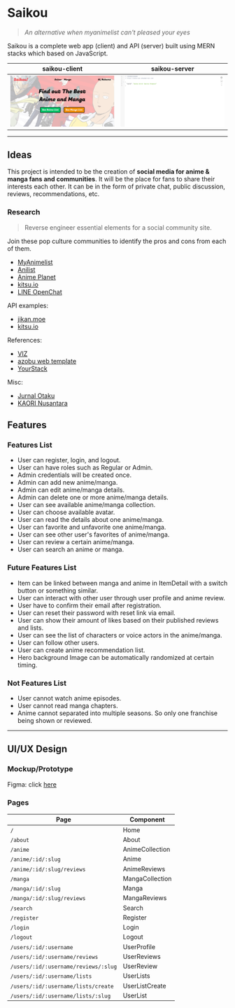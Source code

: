 # Saikou

> _An alternative when myanimelist can't pleased your eyes_

Saikou is a complete web app (client) and API (server) built using MERN stacks which based on JavaScript.

|                             saikou-client                             |                               saikou-server                               |
| :-------------------------------------------------------------------: | :-----------------------------------------------------------------------: |
| [![Web](screenshots/saikou-web.png)](https://saikou.ahmadmarzuki.com) | [![API](screenshots/saikou-api.png)](https://saikou.api.ahmadmarzuki.com) |

---

## Ideas

This project is intended to be the creation of **social media for anime & manga fans and communities**.
It will be the place for fans to share their interests each other.
It can be in the form of private chat, public discussion, reviews, recommendations, etc.

### Research

> Reverse engineer essential elements for a social community site.

Join these pop culture communities to identify the pros and cons from each of them.

- [MyAnimelist](https://myanimelist.net)
- [Anilist](https://anilist.co/)
- [Anime Planet](https://anime-planet.com)
- [kitsu.io](https://kitsu.io/explore/anime)
- [LINE OpenChat](https://line.me/ti/g2/d1YUYNUZ_tJDH0ywSe3VyQ)

API examples:

- [jikan.moe](https://jikan.docs.apiary.io/)
- [kitsu.io](https://kitsu.docs.apiary.io/)

References:

- [VIZ](https://www.viz.com/)
- [azobu web template](https://template.azobu.com)
- [YourStack](https://yourstack.com)

Misc:

- [Jurnal Otaku](http://jurnalotaku.com)
- [KAORI Nusantara](https://www.kaorinusantara.or.id)

## Features

### Features List

- User can register, login, and logout.
- User can have roles such as Regular or Admin.
- Admin credentials will be created once.
- Admin can add new anime/manga.
- Admin can edit anime/manga details.
- Admin can delete one or more anime/manga details.
- User can see available anime/manga collection.
- User can choose available avatar.
- User can read the details about one anime/manga.
- User can favorite and unfavorite one anime/manga.
- User can see other user's favorites of anime/manga.
- User can review a certain anime/manga.
- User can search an anime or manga.

### Future Features List

- Item can be linked between manga and anime in ItemDetail with a switch button or something similar.
- User can interact with other user through user profile and anime review.
- User have to confirm their email after registration.
- User can reset their password with reset link via email.
- User can show their amount of likes based on their published reviews and lists.
- User can see the list of characters or voice actors in the anime/manga.
- User can follow other users.
- User can create anime recommendation list.
- Hero background Image can be automatically randomized at certain timing.

### Not Features List

- User cannot watch anime episodes.
- User cannot read manga chapters.
- Anime cannot separated into multiple seasons. So only one franchise being shown or reviewed.

---

## UI/UX Design

### Mockup/Prototype

Figma: click [here](https://www.figma.com/file/j4lco2gQyoGtrY47DnzoTl/Saigo-no-Azobu)

### Pages

| Page                                 | Component       |
| ------------------------------------ | --------------- |
| `/`                                  | Home            |
| `/about`                             | About           |
| `/anime`                             | AnimeCollection |
| `/anime/:id/:slug`                   | Anime           |
| `/anime/:id/:slug/reviews`           | AnimeReviews    |
| `/manga`                             | MangaCollection |
| `/manga/:id/:slug`                   | Manga           |
| `/manga/:id/:slug/reviews`           | MangaReviews    |
| `/search`                            | Search          |
| `/register`                          | Register        |
| `/login`                             | Login           |
| `/logout`                            | Logout          |
| `/users/:id/:username`               | UserProfile     |
| `/users/:id/:username/reviews`       | UserReviews     |
| `/users/:id/:username/reviews/:slug` | UserReview      |
| `/users/:id/:username/lists`         | UserLists       |
| `/users/:id/:username/lists/create`  | UserListCreate  |
| `/users/:id/:username/lists/:slug`   | UserList        |
